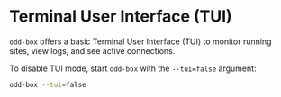 # Terminal User Interface (TUI)

`odd-box` offers a basic Terminal User Interface (TUI) to monitor running sites, view logs, and see active connections.

To disable TUI mode, start `odd-box` with the `--tui=false` argument:
```bash
odd-box --tui=false
